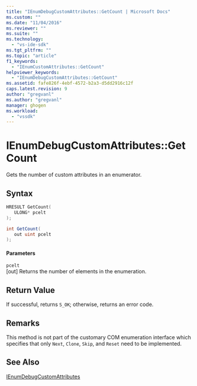 ```yaml
---
title: "IEnumDebugCustomAttributes::GetCount | Microsoft Docs"
ms.custom: ""
ms.date: "11/04/2016"
ms.reviewer: ""
ms.suite: ""
ms.technology: 
  - "vs-ide-sdk"
ms.tgt_pltfrm: ""
ms.topic: "article"
f1_keywords: 
  - "IEnumCustomAttributes::GetCount"
helpviewer_keywords: 
  - "IEnumDebugCustomAttributes::GetCount"
ms.assetid: fafe826f-4ebf-4572-b2a3-d5dd2916c12f
caps.latest.revision: 9
author: "gregvanl"
ms.author: "gregvanl"
manager: ghogen
ms.workload: 
  - "vssdk"
---
```

# IEnumDebugCustomAttributes::GetCount
Gets the number of custom attributes in an enumerator.  
  
## Syntax  
  
```cpp  
HRESULT GetCount(   
   ULONG* pcelt  
);  
```  
  
```csharp  
int GetCount(  
   out uint pcelt  
);  
```  
  
#### Parameters  
 `pcelt`  
 [out] Returns the number of elements in the enumeration.  
  
## Return Value  
 If successful, returns `S_OK`; otherwise, returns an error code.  
  
## Remarks  
 This method is not part of the customary COM enumeration interface which specifies that only `Next`, `Clone`, `Skip`, and `Reset` need to be implemented.  
  
## See Also  
 [IEnumDebugCustomAttributes](../../../extensibility/debugger/reference/ienumdebugcustomattributes.md)